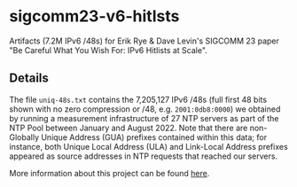 # sigcomm23-v6-hitlsts
Artifacts (7.2M IPv6 /48s) for Erik Rye &amp; Dave Levin's SIGCOMM 23 paper "Be Careful What You Wish For: IPv6 Hitlists at Scale".

## Details

The file `uniq-48s.txt` contains the 7,205,127 IPv6 /48s (full first 48 bits shown with no zero compression or /48, e.g. `2001:0db8:0000`) we obtained by running a measurement infrastructure of 27 NTP servers as part of the NTP Pool between January and August 2022. Note that there are non-Globally Unique Address (GUA) prefixes contained within this data; for instance, both Unique Local Address (ULA) and Link-Local Address prefixes appeared as source addresses in NTP requests that reached our servers. 

More information about this project can be found [here](http://v6-research.cs.umd.edu/). 
